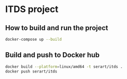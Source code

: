 # ITDS project

## How to build and run the project

```bash
docker-compose up --build
```

## Build and push to Docker hub

```bash
docker build --platform=linux/amd64 -t serart/itds .
docker push serart/itds
```
